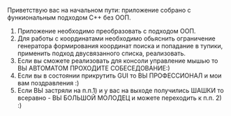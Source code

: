 Приветствую вас на начальном пути: приложение собрано с функиональным подходом C++ без ООП.
1) Приложение необходимо преобразовать с подходом ООП.
2) Для работы с координатами необходимо обьяснить ограничение генератора формирования координат поиска и попадание в тупики, применить подход двусвязанного списка, реализовать.
3) Если вы сможете реализовать для консоли управление мышью то ВЫ АВТОМАТОМ ПРОХОДИТЕ СОБЕСЕДОВАНИЕ:)
4) Если вы в состоянии прикрутить GUI то ВЫ ПРОФЕССИОНАЛ и мои вам поздравления :)
5) Если ВЫ застряли на п.п.1) и у вас на выходе получились ШАШКИ то всеравно - ВЫ БОЛЬШОЙ МОЛОДЕЦ и можете переходить к п.п. 2)  :)

